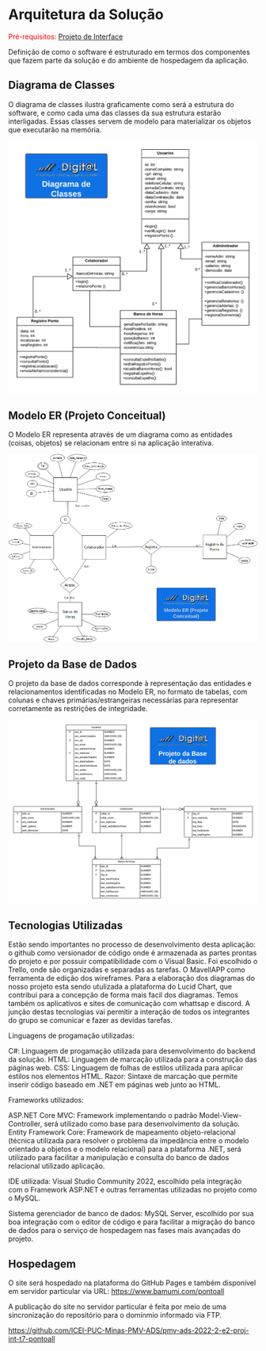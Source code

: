 # Arquitetura da Solução

<span style="color:red">Pré-requisitos: <a href="3-Projeto de Interface.md"> Projeto de Interface</a></span>

Definição de como o software é estruturado em termos dos componentes que fazem parte da solução e do ambiente de hospedagem da aplicação.

## Diagrama de Classes

O diagrama de classes ilustra graficamente como será a estrutura do software, e como cada uma das classes da sua estrutura estarão interligadas. Essas classes servem de modelo para materializar os objetos que executarão na memória.

![Diagrama UML](https://github.com/ICEI-PUC-Minas-PMV-ADS/pmv-ads-2022-2-e2-proj-int-t7-pontoall/blob/079daeebfbcc917e6104d49d808b93530d3f19a6/docs/img/Diagramas%20de%20Classe%20UML_rev1.png)

## Modelo ER (Projeto Conceitual)

O Modelo ER representa através de um diagrama como as entidades (coisas, objetos) se relacionam entre si na aplicação interativa.

![Modelo Entidade Relacional](https://github.com/ICEI-PUC-Minas-PMV-ADS/pmv-ads-2022-2-e2-proj-int-t7-pontoall/blob/77fdf02f32d87f66139133b8409d217ce1767023/docs/img/ModeloRelacional.png)



## Projeto da Base de Dados

O projeto da base de dados corresponde à representação das entidades e relacionamentos identificadas no Modelo ER, no formato de tabelas, com colunas e chaves primárias/estrangeiras necessárias para representar corretamente as restrições de integridade.
 
![Projeto da Base de Dados](https://github.com/ICEI-PUC-Minas-PMV-ADS/pmv-ads-2022-2-e2-proj-int-t7-pontoall/blob/079daeebfbcc917e6104d49d808b93530d3f19a6/docs/img/Projeto%20de%20banco%20de%20dados.png)

## Tecnologias Utilizadas

Estão sendo importantes no processo de desenvolvimento desta aplicação: o github como versionador de código onde é armazenada as partes prontas do projeto e por possuir compatibilidade com o Visual Basic. Foi escolhido o Trello, onde são organizadas e separadas as tarefas. O MavellAPP como ferramenta de edição dos wireframes. Para a elaboração dos diagramas do nosso projeto esta sendo utulizada a plataforma do Lucid Chart, que contribui para a concepção de forma mais facil dos diagramas.
Temos também os aplicativos e sites de comunicação com whattsap e discord. A junção destas tecnologias vai permitir a interação de todos os integrantes do grupo se comunicar e fazer as devidas tarefas.

Linguagens de progamação utilizadas:

C#: Linguagem de progamação utilizada para desenvolvimento do backend da solução.
HTML: Linguagem de marcação utilizada para a construção das páginas web.
CSS: Linguagem de folhas de estilos utilizada para aplicar estilos nos elementos HTML.
Razor: Sintaxe de marcação que permite inserir código baseado em .NET em páginas web junto ao HTML.

Frameworks utilizados:

ASP.NET Core MVC: Framework implementando o padrão Model-View-Controller, será utilizado como base para desenvolvimento da solução.
Entity Framework Core: Framework de mapeamento objeto-relacional (técnica utilizada para resolver o problema da impedância entre o modelo orientado a objetos e o modelo relacional) para a plataforma .NET, será utilizado para facilitar a manipulação e consulta do banco de dados relacional utilizado aplicação.

IDE utilizada: Visual Studio Community 2022, escolhido pela integração com o Framework ASP.NET e outras ferramentas utilizadas no projeto como o MySQL.

Sistema gerenciador de banco de dados: MySQL Server, escolhido por sua boa integração com o editor de código e para facilitar a migração do banco de dados para o serviço de hospedagem nas fases mais avançadas do projeto.


## Hospedagem

O site será hospedado na plataforma do GitHub Pages e também disponível em servidor particular via URL: https://www.bamumi.com/pontoall

A publicação do site no servidor particular é feita por meio de uma sincronização do repositório para o domínmio informado via FTP.

https://github.com/ICEI-PUC-Minas-PMV-ADS/pmv-ads-2022-2-e2-proj-int-t7-pontoall
